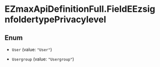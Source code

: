 # EZmaxApiDefinitionFull.FieldEEzsignfoldertypePrivacylevel

## Enum


* `User` (value: `"User"`)

* `Usergroup` (value: `"Usergroup"`)


